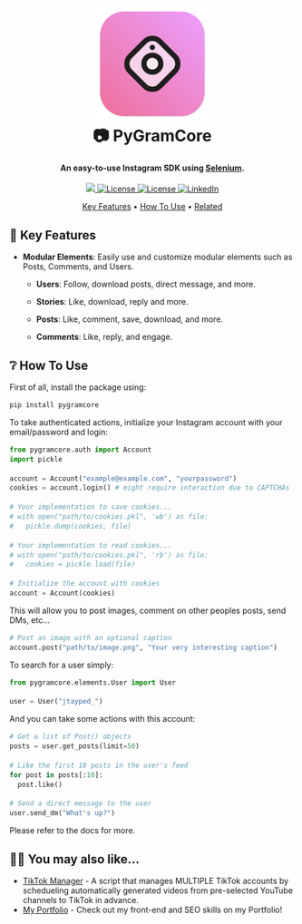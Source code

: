 <h1 align="center">
  <br>
  <img src="/images/icon.png" alt="PyGramCore" width="200">
  <br>
  📷 PyGramCore
  <br>
</h1>

<h4 align="center">An easy-to-use Instagram SDK using <a href="https://www.selenium.dev/" target="_blank">Selenium</a>.</h4>

<p align="center">
  <a href="https://pypi.org/project/PyGramCore/">
    <img src="https://img.shields.io/pypi/v/pygramcore?style=for-the-badge">
  </a>
  <a href="/LICENSE">
      <img src="https://img.shields.io/github/license/jtayped/pygramcore?style=for-the-badge" alt="License">
  </a>
    <a href="/issues">
      <img src="https://img.shields.io/github/issues/jtayped/pygramcore?style=for-the-badge" alt="License">
  </a>
  <a href="https://www.linkedin.com/in/jtayped/">
      <img src="https://img.shields.io/badge/LinkedIn-0077B5?style=for-the-badge&logo=linkedin&logoColor=white" alt="LinkedIn">
  </a>
</p>

<p align="center">
  <a href="#key-features">Key Features</a> •
  <a href="#how-to-use">How To Use</a> •
  <a href="#related">Related</a>
</p>

<div id="key-features"></div>

## 🔑 Key Features

- **Modular Elements**: Easily use and customize modular elements such as Posts, Comments, and Users.

  - **Users**: Follow, download posts, direct message, and more.

  - **Stories**: Like, download, reply and more.

  - **Posts**: Like, comment, save, download, and more.

  - **Comments**: Like, reply, and engage.

<div id="how-to-use"></div>

## ❔ How To Use

First of all, install the package using:

```bash
pip install pygramcore
```

To take authenticated actions, initialize your Instagram account with your email/password and login:

```python
from pygramcore.auth import Account
import pickle

account = Account("example@example.com", "yourpassword")
cookies = account.login() # might require interaction due to CAPTCHAs

# Your implementation to save cookies...
# with open("path/to/cookies.pkl", 'wb') as file:
#   pickle.dump(cookies, file)

# Your implementation to read cookies...
# with open("path/to/cookies.pkl", 'rb') as file:
#   cookies = pickle.load(file)

# Initialize the account with cookies
account = Account(cookies)
```

This will allow you to post images, comment on other peoples posts, send DMs, etc...

```python
# Post an image with an optional caption
account.post("path/to/image.png", "Your very interesting caption")
```

To search for a user simply:

```python
from pygramcore.elements.User import User

user = User("jtayped_")
```

And you can take some actions with this account:

```python
# Get a list of Post() objects
posts = user.get_posts(limit=50)

# Like the first 10 posts in the user's feed
for post in posts[:10]:
  post.like()

# Send a direct message to the user
user.send_dm("What's up?")
```

Please refer to the docs for more.

<div id="related"></div>

## 🙋‍♂️ You may also like...

- [TikTok Manager](https://github.com/jtayped/tiktok-manager) - A script that manages MULTIPLE TikTok accounts by schedueling automatically generated videos from pre-selected YouTube channels to TikTok in advance.
- [My Portfolio](https://joeltaylor.business) - Check out my front-end and SEO skills on my Portfolio!
